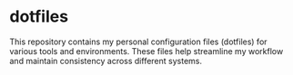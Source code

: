 # dotfiles

This repository contains my personal configuration files (dotfiles) for various tools and environments. These files help streamline my workflow and maintain consistency across different systems.
